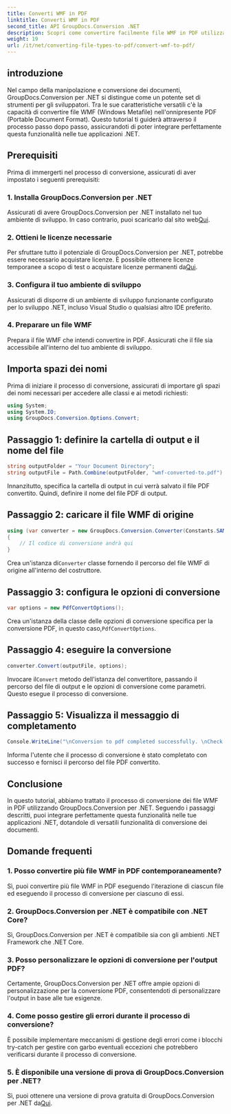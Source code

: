 ```yaml
---
title: Converti WMF in PDF
linktitle: Converti WMF in PDF
second_title: API GroupDocs.Conversion .NET
description: Scopri come convertire facilmente file WMF in PDF utilizzando GroupDocs.Conversion per .NET. Segui il nostro tutorial passo dopo passo.
weight: 19
url: /it/net/converting-file-types-to-pdf/convert-wmf-to-pdf/
---
```

## introduzione
Nel campo della manipolazione e conversione dei documenti, GroupDocs.Conversion per .NET si distingue come un potente set di strumenti per gli sviluppatori. Tra le sue caratteristiche versatili c'è la capacità di convertire file WMF (Windows Metafile) nell'onnipresente PDF (Portable Document Format). Questo tutorial ti guiderà attraverso il processo passo dopo passo, assicurandoti di poter integrare perfettamente questa funzionalità nelle tue applicazioni .NET.
## Prerequisiti
Prima di immergerti nel processo di conversione, assicurati di aver impostato i seguenti prerequisiti:
### 1. Installa GroupDocs.Conversion per .NET
 Assicurati di avere GroupDocs.Conversion per .NET installato nel tuo ambiente di sviluppo. In caso contrario, puoi scaricarlo dal sito web[Qui](https://releases.groupdocs.com/conversion/net/).
### 2. Ottieni le licenze necessarie
 Per sfruttare tutto il potenziale di GroupDocs.Conversion per .NET, potrebbe essere necessario acquistare licenze. È possibile ottenere licenze temporanee a scopo di test o acquistare licenze permanenti da[Qui](https://purchase.groupdocs.com/buy).
### 3. Configura il tuo ambiente di sviluppo
Assicurati di disporre di un ambiente di sviluppo funzionante configurato per lo sviluppo .NET, incluso Visual Studio o qualsiasi altro IDE preferito.
### 4. Preparare un file WMF
Prepara il file WMF che intendi convertire in PDF. Assicurati che il file sia accessibile all'interno del tuo ambiente di sviluppo.

## Importa spazi dei nomi
Prima di iniziare il processo di conversione, assicurati di importare gli spazi dei nomi necessari per accedere alle classi e ai metodi richiesti:
```csharp
using System;
using System.IO;
using GroupDocs.Conversion.Options.Convert;
```

## Passaggio 1: definire la cartella di output e il nome del file
```csharp
string outputFolder = "Your Document Directory";
string outputFile = Path.Combine(outputFolder, "wmf-converted-to.pdf");
```
Innanzitutto, specifica la cartella di output in cui verrà salvato il file PDF convertito. Quindi, definire il nome del file PDF di output.
## Passaggio 2: caricare il file WMF di origine
```csharp
using (var converter = new GroupDocs.Conversion.Converter(Constants.SAMPLE_WMF))
{
    // Il codice di conversione andrà qui
}
```
 Crea un'istanza di`Converter` classe fornendo il percorso del file WMF di origine all'interno del costruttore.
## Passaggio 3: configura le opzioni di conversione
```csharp
var options = new PdfConvertOptions();
```
 Crea un'istanza della classe delle opzioni di conversione specifica per la conversione PDF, in questo caso,`PdfConvertOptions`.
## Passaggio 4: eseguire la conversione
```csharp
converter.Convert(outputFile, options);
```
 Invocare il`Convert` metodo dell'istanza del convertitore, passando il percorso del file di output e le opzioni di conversione come parametri. Questo esegue il processo di conversione.
## Passaggio 5: Visualizza il messaggio di completamento
```csharp
Console.WriteLine("\nConversion to pdf completed successfully. \nCheck output in {0}", outputFolder);
```
Informa l'utente che il processo di conversione è stato completato con successo e fornisci il percorso del file PDF convertito.

## Conclusione
In questo tutorial, abbiamo trattato il processo di conversione dei file WMF in PDF utilizzando GroupDocs.Conversion per .NET. Seguendo i passaggi descritti, puoi integrare perfettamente questa funzionalità nelle tue applicazioni .NET, dotandole di versatili funzionalità di conversione dei documenti.
## Domande frequenti
### 1. Posso convertire più file WMF in PDF contemporaneamente?
Sì, puoi convertire più file WMF in PDF eseguendo l'iterazione di ciascun file ed eseguendo il processo di conversione per ciascuno di essi.
### 2. GroupDocs.Conversion per .NET è compatibile con .NET Core?
Sì, GroupDocs.Conversion per .NET è compatibile sia con gli ambienti .NET Framework che .NET Core.
### 3. Posso personalizzare le opzioni di conversione per l'output PDF?
Certamente, GroupDocs.Conversion per .NET offre ampie opzioni di personalizzazione per la conversione PDF, consentendoti di personalizzare l'output in base alle tue esigenze.
### 4. Come posso gestire gli errori durante il processo di conversione?
È possibile implementare meccanismi di gestione degli errori come i blocchi try-catch per gestire con garbo eventuali eccezioni che potrebbero verificarsi durante il processo di conversione.
### 5. È disponibile una versione di prova di GroupDocs.Conversion per .NET?
 Sì, puoi ottenere una versione di prova gratuita di GroupDocs.Conversion per .NET da[Qui](https://releases.groupdocs.com/).